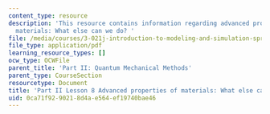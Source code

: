```yaml
---
content_type: resource
description: 'This resource contains information regarding advanced properties of
  materials: What else can we do? '
file: /media/courses/3-021j-introduction-to-modeling-and-simulation-spring-2012/0ca71f9290218d4ae564ef19740bae46_MIT3_021JS11_L8.pdf
file_type: application/pdf
learning_resource_types: []
ocw_type: OCWFile
parent_title: 'Part II: Quantum Mechanical Methods'
parent_type: CourseSection
resourcetype: Document
title: 'Part II Lesson 8 Advanced properties of materials: What else can we do?'
uid: 0ca71f92-9021-8d4a-e564-ef19740bae46
---
```

